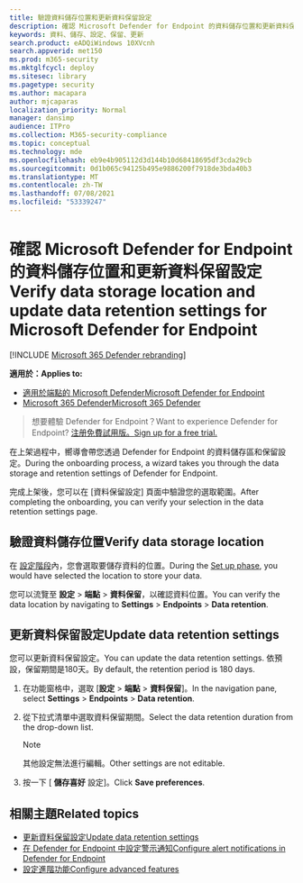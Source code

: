 ```yaml
---
title: 驗證資料儲存位置和更新資料保留設定
description: 確認 Microsoft Defender for Endpoint 的資料儲存位置和更新資料保留設定
keywords: 資料、儲存、設定、保留、更新
search.product: eADQiWindows 10XVcnh
search.appverid: met150
ms.prod: m365-security
ms.mktglfcycl: deploy
ms.sitesec: library
ms.pagetype: security
ms.author: macapara
author: mjcaparas
localization_priority: Normal
manager: dansimp
audience: ITPro
ms.collection: M365-security-compliance
ms.topic: conceptual
ms.technology: mde
ms.openlocfilehash: eb9e4b905112d3d144b10d68418695df3cda29cb
ms.sourcegitcommit: 0d1b065c94125b495e9886200f7918de3bda40b3
ms.translationtype: MT
ms.contentlocale: zh-TW
ms.lasthandoff: 07/08/2021
ms.locfileid: "53339247"
---
```

# <a name="verify-data-storage-location-and-update-data-retention-settings-for-microsoft-defender-for-endpoint"></a><span data-ttu-id="1e4fb-104">確認 Microsoft Defender for Endpoint 的資料儲存位置和更新資料保留設定</span><span class="sxs-lookup"><span data-stu-id="1e4fb-104">Verify data storage location and update data retention settings for Microsoft Defender for Endpoint</span></span>

[!INCLUDE [Microsoft 365 Defender rebranding](../../includes/microsoft-defender.md)]


<span data-ttu-id="1e4fb-105">**適用於：**</span><span class="sxs-lookup"><span data-stu-id="1e4fb-105">**Applies to:**</span></span>
- [<span data-ttu-id="1e4fb-106">適用於端點的 Microsoft Defender</span><span class="sxs-lookup"><span data-stu-id="1e4fb-106">Microsoft Defender for Endpoint</span></span>](https://go.microsoft.com/fwlink/p/?linkid=2154037)
- [<span data-ttu-id="1e4fb-107">Microsoft 365 Defender</span><span class="sxs-lookup"><span data-stu-id="1e4fb-107">Microsoft 365 Defender</span></span>](https://go.microsoft.com/fwlink/?linkid=2118804)


><span data-ttu-id="1e4fb-108">想要體驗 Defender for Endpoint？</span><span class="sxs-lookup"><span data-stu-id="1e4fb-108">Want to experience Defender for Endpoint?</span></span> [<span data-ttu-id="1e4fb-109">注册免費試用版。</span><span class="sxs-lookup"><span data-stu-id="1e4fb-109">Sign up for a free trial.</span></span>](https://www.microsoft.com/microsoft-365/windows/microsoft-defender-atp?ocid=docs-wdatp-gensettings-abovefoldlink)

<span data-ttu-id="1e4fb-110">在上架過程中，嚮導會帶您透過 Defender for Endpoint 的資料儲存區和保留設定。</span><span class="sxs-lookup"><span data-stu-id="1e4fb-110">During the onboarding process, a wizard takes you through the data storage and retention settings of Defender for Endpoint.</span></span> 

<span data-ttu-id="1e4fb-111">完成上架後，您可以在 [資料保留設定] 頁面中驗證您的選取範圍。</span><span class="sxs-lookup"><span data-stu-id="1e4fb-111">After completing the onboarding, you can verify your selection in the data retention settings page.</span></span>

## <a name="verify-data-storage-location"></a><span data-ttu-id="1e4fb-112">驗證資料儲存位置</span><span class="sxs-lookup"><span data-stu-id="1e4fb-112">Verify data storage location</span></span>
<span data-ttu-id="1e4fb-113">在 [設定階段](production-deployment.md)內，您會選取要儲存資料的位置。</span><span class="sxs-lookup"><span data-stu-id="1e4fb-113">During the [Set up phase](production-deployment.md), you would have selected the location to store your data.</span></span> 

<span data-ttu-id="1e4fb-114">您可以流覽至 **設定**  >  **端點**  >  **資料保留**，以確認資料位置。</span><span class="sxs-lookup"><span data-stu-id="1e4fb-114">You can verify the data location by navigating to **Settings** > **Endpoints** > **Data retention**.</span></span>

## <a name="update-data-retention-settings"></a><span data-ttu-id="1e4fb-115">更新資料保留設定</span><span class="sxs-lookup"><span data-stu-id="1e4fb-115">Update data retention settings</span></span>

<span data-ttu-id="1e4fb-116">您可以更新資料保留設定。</span><span class="sxs-lookup"><span data-stu-id="1e4fb-116">You can update the data retention settings.</span></span> <span data-ttu-id="1e4fb-117">依預設，保留期間是180天。</span><span class="sxs-lookup"><span data-stu-id="1e4fb-117">By default, the retention period is 180 days.</span></span> 

1. <span data-ttu-id="1e4fb-118">在功能窗格中，選取 [**設定**  >  **端點**  >  **資料保留**]。</span><span class="sxs-lookup"><span data-stu-id="1e4fb-118">In the navigation pane, select **Settings** > **Endpoints** > **Data retention**.</span></span>

2. <span data-ttu-id="1e4fb-119">從下拉式清單中選取資料保留期間。</span><span class="sxs-lookup"><span data-stu-id="1e4fb-119">Select the data retention duration from the drop-down list.</span></span>

    > [!NOTE]
    > <span data-ttu-id="1e4fb-120">其他設定無法進行編輯。</span><span class="sxs-lookup"><span data-stu-id="1e4fb-120">Other settings are not editable.</span></span>

3. <span data-ttu-id="1e4fb-121">按一下 [ **儲存喜好** 設定]。</span><span class="sxs-lookup"><span data-stu-id="1e4fb-121">Click **Save preferences**.</span></span>


## <a name="related-topics"></a><span data-ttu-id="1e4fb-122">相關主題</span><span class="sxs-lookup"><span data-stu-id="1e4fb-122">Related topics</span></span>
- [<span data-ttu-id="1e4fb-123">更新資料保留設定</span><span class="sxs-lookup"><span data-stu-id="1e4fb-123">Update data retention settings</span></span>](data-retention-settings.md)
- [<span data-ttu-id="1e4fb-124">在 Defender for Endpoint 中設定警示通知</span><span class="sxs-lookup"><span data-stu-id="1e4fb-124">Configure alert notifications in Defender for Endpoint</span></span>](configure-email-notifications.md)
- [<span data-ttu-id="1e4fb-125">設定進階功能</span><span class="sxs-lookup"><span data-stu-id="1e4fb-125">Configure advanced features</span></span>](advanced-features.md)
